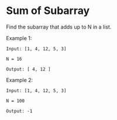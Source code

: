 # Sum of Subarray

Find the subarray that adds up to N in a list.

Example 1:
```
Input: [1, 4, 12, 5, 3]

N = 16

Output: [ 4, 12 ]
```

Example 2:
```
Input: [1, 4, 12, 5, 3]

N = 100

Output: -1
```
